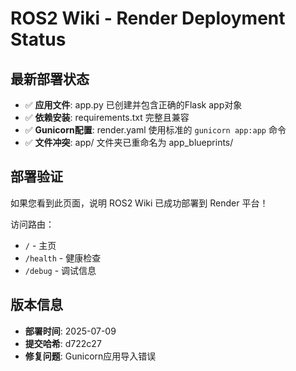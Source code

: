 # ROS2 Wiki - Render Deployment Status

## 最新部署状态
- ✅ **应用文件**: app.py 已创建并包含正确的Flask app对象
- ✅ **依赖安装**: requirements.txt 完整且兼容  
- ✅ **Gunicorn配置**: render.yaml 使用标准的 `gunicorn app:app` 命令
- ✅ **文件冲突**: app/ 文件夹已重命名为 app_blueprints/

## 部署验证
如果您看到此页面，说明 ROS2 Wiki 已成功部署到 Render 平台！

访问路由：
- `/` - 主页
- `/health` - 健康检查 
- `/debug` - 调试信息

## 版本信息
- **部署时间**: 2025-07-09
- **提交哈希**: d722c27
- **修复问题**: Gunicorn应用导入错误
